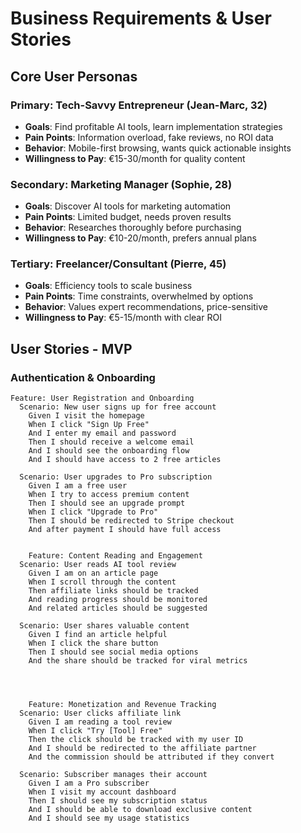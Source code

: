 # Business Requirements & User Stories

## Core User Personas

### Primary: Tech-Savvy Entrepreneur (Jean-Marc, 32)
- **Goals**: Find profitable AI tools, learn implementation strategies
- **Pain Points**: Information overload, fake reviews, no ROI data
- **Behavior**: Mobile-first browsing, wants quick actionable insights
- **Willingness to Pay**: €15-30/month for quality content

### Secondary: Marketing Manager (Sophie, 28)
- **Goals**: Discover AI tools for marketing automation
- **Pain Points**: Limited budget, needs proven results
- **Behavior**: Researches thoroughly before purchasing
- **Willingness to Pay**: €10-20/month, prefers annual plans

### Tertiary: Freelancer/Consultant (Pierre, 45)
- **Goals**: Efficiency tools to scale business
- **Pain Points**: Time constraints, overwhelmed by options
- **Behavior**: Values expert recommendations, price-sensitive
- **Willingness to Pay**: €5-15/month with clear ROI

## User Stories - MVP

### Authentication & Onboarding
```gherkin
Feature: User Registration and Onboarding
  Scenario: New user signs up for free account
    Given I visit the homepage
    When I click "Sign Up Free"
    And I enter my email and password
    Then I should receive a welcome email
    And I should see the onboarding flow
    And I should have access to 2 free articles

  Scenario: User upgrades to Pro subscription
    Given I am a free user
    When I try to access premium content
    Then I should see an upgrade prompt
    When I click "Upgrade to Pro"
    Then I should be redirected to Stripe checkout
    And after payment I should have full access


    Feature: Content Reading and Engagement
  Scenario: User reads AI tool review
    Given I am on an article page
    When I scroll through the content
    Then affiliate links should be tracked
    And reading progress should be monitored
    And related articles should be suggested

  Scenario: User shares valuable content
    Given I find an article helpful
    When I click the share button
    Then I should see social media options
    And the share should be tracked for viral metrics




    Feature: Monetization and Revenue Tracking
  Scenario: User clicks affiliate link
    Given I am reading a tool review
    When I click "Try [Tool] Free"
    Then the click should be tracked with my user ID
    And I should be redirected to the affiliate partner
    And the commission should be attributed if they convert

  Scenario: Subscriber manages their account
    Given I am a Pro subscriber
    When I visit my account dashboard
    Then I should see my subscription status
    And I should be able to download exclusive content
    And I should see my usage statistics